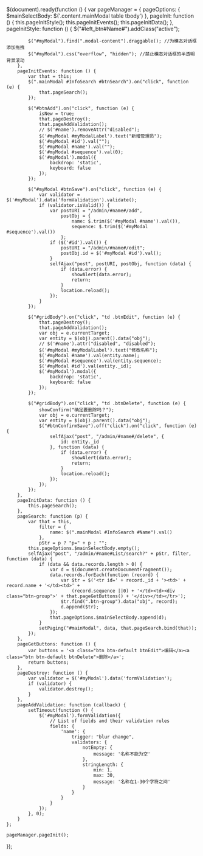 $(document).ready(function () {
    var pageManager = {
        pageOptions: {
            $mainSelectBody: $('.content.mainModal table tbody')
        },
        pageInit: function () {
            this.pageInitStyle();
            this.pageInitEvents();
            this.pageInitData();
        },
        pageInitStyle: function () {
            $("#left_btn#Name#").addClass("active");

            $("#myModal").find(".modal-content").draggable(); //为模态对话框添加拖拽
            $("#myModal").css("overflow", "hidden"); //禁止模态对话框的半透明背景滚动
        },
        pageInitEvents: function () {
            var that = this;
            $(".mainModal #InfoSearch #btnSearch").on("click", function (e) {
                that.pageSearch();
            });

            $("#btnAdd").on("click", function (e) {
                isNew = true;
                that.pageDestroy();
                that.pageAddValidation();
                // $('#name').removeAttr("disabled");
                $('#myModal #myModalLabel').text("新增管理员");
                $('#myModal #id').val("");
                $('#myModal #name').val("");
                $('#myModal #sequence').val(0);
                $('#myModal').modal({
                    backdrop: 'static',
                    keyboard: false
                });
            });

            $("#myModal #btnSave").on("click", function (e) {
                var validator = $('#myModal').data('formValidation').validate();
                if (validator.isValid()) {
                    var postURI = "/admin/#name#/add",
                        postObj = {
                            name: $.trim($('#myModal #name').val()),
                            sequence: $.trim($('#myModal #sequence').val())
                        };
                    if ($('#id').val()) {
                        postURI = "/admin/#name#/edit";
                        postObj.id = $('#myModal #id').val();
                    }
                    selfAjax("post", postURI, postObj, function (data) {
                        if (data.error) {
                            showAlert(data.error);
                            return;
                        }
                        location.reload();
                    });
                }
            });

            $("#gridBody").on("click", "td .btnEdit", function (e) {
                that.pageDestroy();
                that.pageAddValidation();
                var obj = e.currentTarget;
                var entity = $(obj).parent().data("obj");
                // $('#name').attr("disabled", "disabled");
                $('#myModal #myModalLabel').text("修改名称");
                $('#myModal #name').val(entity.name);
                $('#myModal #sequence').val(entity.sequence);
                $('#myModal #id').val(entity._id);
                $('#myModal').modal({
                    backdrop: 'static',
                    keyboard: false
                });
            });

            $("#gridBody").on("click", "td .btnDelete", function (e) {
                showConfirm("确定要删除吗？");
                var obj = e.currentTarget;
                var entity = $(obj).parent().data("obj");
                $("#btnConfirmSave").off("click").on("click", function (e) {
                    selfAjax("post", "/admin/#name#/delete", {
                        id: entity._id
                    }, function (data) {
                        if (data.error) {
                            showAlert(data.error);
                            return;
                        }
                        location.reload();
                    });
                });
            });
        },
        pageInitData: function () {
            this.pageSearch();
        },
        pageSearch: function (p) {
            var that = this,
                filter = {
                    name: $(".mainModal #InfoSearch #Name").val()
                },
                pStr = p ? "p=" + p : "";
            this.pageOptions.$mainSelectBody.empty();
            selfAjax("post", "/admin/#name#List/search?" + pStr, filter, function (data) {
                if (data && data.records.length > 0) {
                    var d = $(document.createDocumentFragment());
                    data.records.forEach(function (record) {
                        var $tr = $('<tr id=' + record._id + '><td>' + record.name + '</td><td>' +
                            (record.sequence ||0) + '</td><td><div class="btn-group">' + that.pageGetButtons() + '</div></td></tr>');
                        $tr.find(".btn-group").data("obj", record);
                        d.append($tr);
                    });
                    that.pageOptions.$mainSelectBody.append(d);
                }
                setPaging("#mainModal", data, that.pageSearch.bind(that));
            });
        },
        pageGetButtons: function () {
            var buttons = '<a class="btn btn-default btnEdit">编辑</a><a class="btn btn-default btnDelete">删除</a>';
            return buttons;
        },
        pageDestroy: function () {
            var validator = $('#myModal').data('formValidation');
            if (validator) {
                validator.destroy();
            }
        },
        pageAddValidation: function (callback) {
            setTimeout(function () {
                $('#myModal').formValidation({
                    // List of fields and their validation rules
                    fields: {
                        'name': {
                            trigger: "blur change",
                            validators: {
                                notEmpty: {
                                    message: '名称不能为空'
                                },
                                stringLength: {
                                    min: 1,
                                    max: 30,
                                    message: '名称在1-30个字符之间'
                                }
                            }
                        }
                    }
                });
            }, 0);
        }
    };

    pageManager.pageInit();
});
